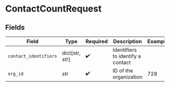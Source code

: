 # ContactCountRequest


## Fields

| Field                             | Type                              | Required                          | Description                       | Example                           |
| --------------------------------- | --------------------------------- | --------------------------------- | --------------------------------- | --------------------------------- |
| `contact_identifiers`             | dict[str, *str*]                  | :heavy_check_mark:                | Identifiers to identify a contact |                                   |
| `org_id`                          | *str*                             | :heavy_check_mark:                | ID of the organization            | 728                               |